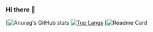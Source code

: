 ### Hi there 👋

<!--
**Jumingye/Jumingye** is a ✨ _special_ ✨ repository because its `README.md` (this file) appears on your GitHub profile.

Here are some ideas to get you started:

- 🔭 I’m currently working on ...
- 🌱 I’m currently learning ...
- 👯 I’m looking to collaborate on ...
- 🤔 I’m looking for help with ...
- 💬 Ask me about ...
- 📫 How to reach me: ...
- 😄 Pronouns: ...
- ⚡ Fun fact: ...
-->
[![Anurag's GitHub stats](https://github-readme-stats.vercel.app/api?username=Jumingye&show_icons=true&theme=radical)
[![Top Langs](https://github-readme-stats.vercel.app/api/top-langs/?username=Jumingye)](https://github.com/anuraghazra/github-readme-stats)
[![Readme Card](https://github-readme-stats.vercel.app/api/pin/?username=Jumingye&repo=IDRLP)






